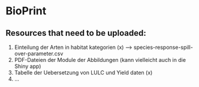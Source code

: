 # BioPrint

## Resources that need to be uploaded:
1. Einteilung der Arten in habitat kategorien (x) -->  species-response-spill-over-parameter.csv
2. PDF-Dateien der Module der Abbildungen (kann vielleicht auch in die Shiny app)
3. Tabelle der Uebersetzung von LULC und Yield daten (x)
4. ...
